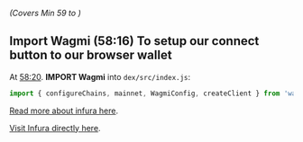 _(Covers Min 59 to )_


## Import Wagmi (58:16) To setup our connect button to our browser wallet
At [58:20](https://youtu.be/t8U7GRrlYW8?t=3500). **IMPORT Wagmi** into `dex/src/index.js`: 

```js
import { configureChains, mainnet, WagmiConfig, createClient } from 'wagmi'  //At (58:20) Import from Wagmi

```

[Read more about infura here](https://decrypt.co/resources/what-is-infura).

[Visit Infura directly here](https://www.infura.io/). 

